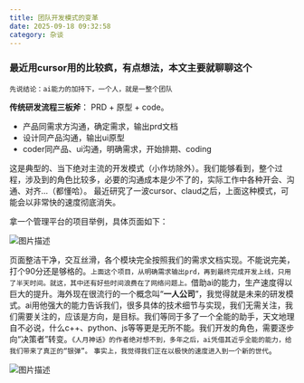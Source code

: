 ```yaml
---
title: 团队开发模式的变革
date: 2025-09-18 09:32:58
category: 杂谈
---
```



### 最近用cursor用的比较疯，有点想法，本文主要就聊聊这个

`先说结论：ai能力的加持下，一个人，就是一整个团队`

**传统研发流程三板斧**： PRD + 原型 + code。
- 产品同需求方沟通，确定需求，输出prd文档
- 设计同产品沟通，输出ui原型
- coder同产品、ui沟通，明确需求，开始排期、coding

这是典型的、当下绝对主流的开发模式（小作坊除外）。我们能够看到，整个过程，涉及到的角色比较多，必要的沟通成本是少不了的，实际工作中各种开会、沟通、对齐...（都懂哈）。
最近研究了一波cursor、claud之后，上面这种模式，可能会以非常快的速度彻底消失。

拿一个管理平台的项目举例，具体页面如下：

<img src="/img/25918.gif" alt="图片描述">

页面整洁干净，交互丝滑，各个模块完全按照我们的需求文档实现。不能说完美，打个90分还是够格的。`上面这个项目，从明确需求输出prd，再到最终完成开发上线，只用了半天时间。就这，其中还有好些时间浪费在了网络问题上。`借助ai的能力，生产速度得以巨大的提升。海外现在很流行的一个概念叫“**一人公司**”，我觉得就是未来的研发模式。ai用他强大的能力告诉我们，很多具体的技术细节与实现，我们无需关注，我们需要关注的，应该是方向，是目标。我们等同于多了一个全能的助手，天文地理自不必说，什么c++、python、js等等更是无所不能。我们开发的角色，需要逐步向“决策者”转变。`《人月神话》的作者绝对想不到，多年之后，ai凭借其近乎全能的能力，给我们带来了真正的“银弹”。`
`事实上，我觉得我们正在以极快的速度进入到一个新的世代`。

<img src="/img/time_change.jpg" alt="图片描述">


